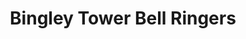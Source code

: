 ---
name: Bingley Tower Bell Ringers
title: Bingley Tower Bell Ringers
website: https://bingleybells.chessck.co.uk/
email: bellringers@Bingleyparish.org.uk
logo: bingley-bell-tower-ringers.png
image: TowerBellRingers.jpg
type: music-group
member: true
meets:
- meets-at: All Saints Parish Church
  meets-when: 9:45am - 10:30pm
  frequency: regular-sunday
- meets-at: All Saints Parish Church
  meets-when: 7:30pm - 9:00pm
  frequency: regular-tuesday
short-description: 'We ring on Sundays and practice on Tuesday evenings and welcome
  new recruits to become part of our team.

  '
description: "We ring on Sundays, 9.45-10.30am for morning service and practice on
  Tuesday evenings, 7.30-9.00pm.  \n\nThe bells are also rung for weddings, other
  occasions of joy, and of sadness, and sometimes by visiting bands of ringers. Most
  years we attempt to ring a peal, usually on Remembrance Sunday or on All Saints'
  Day.\n\nWe are always willing to welcome new recruits to train and become part of
  our team, You do not have to be strong or musical.You do have to be available to
  ring on most Sundays, aged 12+ with no upper age limit, have a sense of timing and
  a sense of humour!\n\nIf you are interested, please pay us a visit one Tuesday,
  there is no obligation to learn.\n"
permalink: "/organisations/bingley_tower_bell_ringers.html"
layout: org_page
---